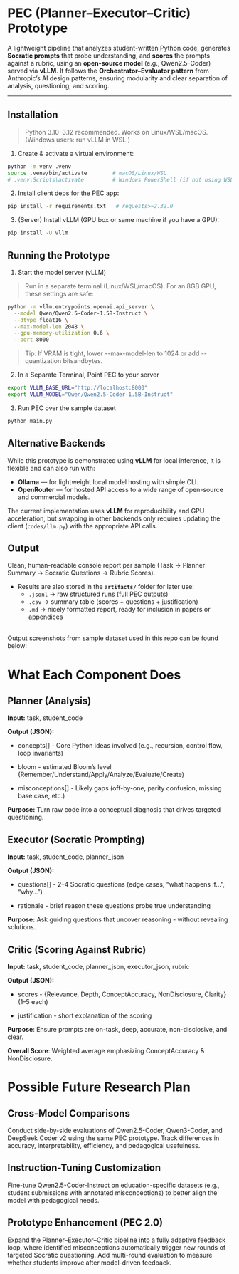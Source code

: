 # PEC (Planner–Executor–Critic) Prototype

A lightweight pipeline that analyzes student-written Python code, generates **Socratic prompts** that probe understanding, and **scores** the prompts against a rubric, using an **open-source model** (e.g., Qwen2.5-Coder) served via **vLLM**. It follows the **Orchestrator–Evaluator pattern** from Anthropic’s AI design patterns, ensuring modularity and clear separation of analysis, questioning, and scoring.

---

## Installation

> Python 3.10–3.12 recommended. Works on Linux/WSL/macOS. (Windows users: run vLLM in WSL.)

1) Create & activate a virtual environment:
```bash
python -m venv .venv
source .venv/bin/activate        # macOS/Linux/WSL
# .venv\Scripts\activate         # Windows PowerShell (if not using WSL)
```
2) Install client deps for the PEC app:
```bash
pip install -r requirements.txt   # requests>=2.32.0
```
3) (Server) Install vLLM (GPU box or same machine if you have a GPU):
```bash
pip install -U vllm
```

## Running the Prototype

1) Start the model server (vLLM)
>Run in a separate terminal (Linux/WSL/macOS). For an 8GB GPU, these settings are safe:
```bash
python -m vllm.entrypoints.openai.api_server \
  --model Qwen/Qwen2.5-Coder-1.5B-Instruct \
  --dtype float16 \
  --max-model-len 2048 \
  --gpu-memory-utilization 0.6 \
  --port 8000
```
>Tip: If VRAM is tight, lower --max-model-len to 1024 or add --quantization bitsandbytes.
2) In a Separate Terminal, Point PEC to your server
```bash
export VLLM_BASE_URL="http://localhost:8000"
export VLLM_MODEL="Qwen/Qwen2.5-Coder-1.5B-Instruct"
```
3) Run PEC over the sample dataset
```bash
python main.py
```

## Alternative Backends

While this prototype is demonstrated using **vLLM** for local inference, it is flexible and can also run with:

- **Ollama** — for lightweight local model hosting with simple CLI.  
- **OpenRouter** — for hosted API access to a wide range of open-source and commercial models.  

The current implementation uses **vLLM** for reproducibility and GPU acceleration, but swapping in other backends only requires updating the client (`codes/llm.py`) with the appropriate API calls.


## Output

Clean, human-readable console report per sample (Task → Planner Summary → Socratic Questions → Rubric Scores). 
<br>
- Results are also stored in the **`artifacts/`** folder for later use:  
  - `.jsonl` → raw structured runs (full PEC outputs)  
  - `.csv` → summary table (scores + questions + justification)  
  - `.md` → nicely formatted report, ready for inclusion in papers or appendices
<br>
Output screenshots from sample dataset used in this repo can be found below:

# What Each Component Does
## Planner (Analysis)

__Input:__ task, student_code

__Output (JSON):__

+ concepts[] - Core Python ideas involved (e.g., recursion, control flow, loop invariants)

+ bloom - estimated Bloom’s level (Remember/Understand/Apply/Analyze/Evaluate/Create)

+ misconceptions[] - Likely gaps (off-by-one, parity confusion, missing base case, etc.)

__Purpose:__ Turn raw code into a conceptual diagnosis that drives targeted questioning.

## Executor (Socratic Prompting)

__Input:__ task, student_code, planner_json

__Output (JSON):__

+ questions[] - 2–4 Socratic questions (edge cases, “what happens if…”, “why…”)

+ rationale - brief reason these questions probe true understanding

__Purpose:__ Ask guiding questions that uncover reasoning - without revealing solutions.

## Critic (Scoring Against Rubric)

__Input:__ task, student_code, planner_json, executor_json, rubric

__Output (JSON):__

+ scores - {Relevance, Depth, ConceptAccuracy, NonDisclosure, Clarity} (1–5 each)

+ justification - short explanation of the scoring

__Purpose__: Ensure prompts are on-task, deep, accurate, non-disclosive, and clear.

__Overall Score__: Weighted average emphasizing ConceptAccuracy & NonDisclosure.

# Possible Future Research Plan

## Cross-Model Comparisons

Conduct side-by-side evaluations of Qwen2.5-Coder, Qwen3-Coder, and DeepSeek Coder v2 using the same PEC prototype. Track differences in accuracy, interpretability, efficiency, and pedagogical usefulness.

## Instruction-Tuning Customization

Fine-tune Qwen2.5-Coder-Instruct on education-specific datasets (e.g., student submissions with annotated misconceptions) to better align the model with pedagogical needs.

## Prototype Enhancement (PEC 2.0)

Expand the Planner–Executor–Critic pipeline into a fully adaptive feedback loop, where identified misconceptions automatically trigger new rounds of targeted Socratic questioning. Add multi-round evaluation to measure whether students improve after model-driven feedback.
